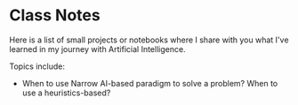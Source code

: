 # Class Notes
Here is a list of small projects or notebooks where I share with you what I've learned in my journey with Artificial Intelligence. 

Topics include:

- When to use Narrow AI-based paradigm to solve a problem? When to use a heuristics-based? 
